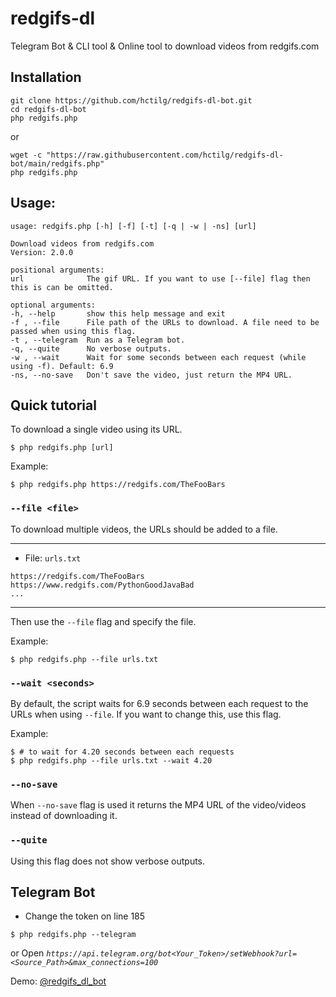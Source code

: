 # redgifs-dl
Telegram Bot & CLI tool & Online tool to download videos from redgifs.com


## Installation

```shell
git clone https://github.com/hctilg/redgifs-dl-bot.git
cd redgifs-dl-bot
php redgifs.php
```
or
```shell
wget -c "https://raw.githubusercontent.com/hctilg/redgifs-dl-bot/main/redgifs.php"
php redgifs.php
```

## Usage:

```console
usage: redgifs.php [-h] [-f] [-t] [-q | -w | -ns] [url]

Download videos from redgifs.com
Version: 2.0.0

positional arguments:
url              The gif URL. If you want to use [--file] flag then this is can be omitted.

optional arguments:
-h, --help       show this help message and exit
-f , --file      File path of the URLs to download. A file need to be passed when using this flag.
-t , --telegram  Run as a Telegram bot.
-q, --quite      No verbose outputs.
-w , --wait      Wait for some seconds between each request (while using -f). Default: 6.9
-ns, --no-save   Don't save the video, just return the MP4 URL.
```

## Quick tutorial

To download a single video using its URL.
```console
$ php redgifs.php [url]
```

Example:
```console
$ php redgifs.php https://redgifs.com/TheFooBars
```

### `--file <file>`

To download multiple videos, the URLs should be added to a file.  

-----
- File: `urls.txt`
```
https://redgifs.com/TheFooBars
https://www.redgifs.com/PythonGoodJavaBad
...
```
-----

Then use the `--file` flag and specify the file.  

Example:
```console
$ php redgifs.php --file urls.txt
```

### `--wait <seconds>`
By default, the script waits for 6.9 seconds between each request to the URLs when using `--file`. If you want to change this, use this flag.

Example:
```console
$ # to wait for 4.20 seconds between each requests
$ php redgifs.php --file urls.txt --wait 4.20
```

### `--no-save`
When `--no-save` flag is used it returns the MP4 URL of the video/videos instead of downloading it.

### `--quite`
Using this flag does not show verbose outputs.


## Telegram Bot

- Change the token on line 185
```console
$ php redgifs.php --telegram
```
or
Open *`https://api.telegram.org/bot<Your_Token>/setWebhook?url=<Source_Path>&max_connections=100
`*

Demo: [@redgifs_dl_bot](https://t.me/redgifs_dl_bot)